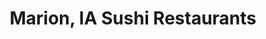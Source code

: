 ---
layout: city
title: Marion, IA Sushi Restaurants
permalink: /iowa/marion/
stateAbbr: IA
stateName: Iowa
cityName: Marion
---